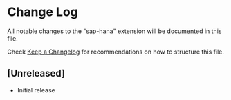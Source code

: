# Change Log
All notable changes to the "sap-hana" extension will be documented in this file.

Check [Keep a Changelog](http://keepachangelog.com/) for recommendations on how to structure this file.

## [Unreleased]
- Initial release